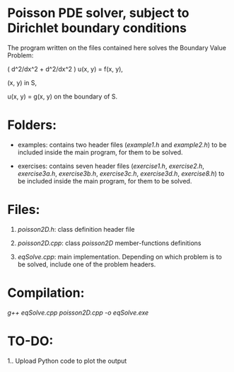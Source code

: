 # Poisson PDE solver, subject to Dirichlet boundary conditions

The program written on the files contained here solves the Boundary Value Problem:

( d^2/dx^2 + d^2/dx^2 ) u(x, y) = f(x, y), 

(x, y) in S, 

u(x, y) = g(x, y) on the boundary of S.

# Folders:

- examples: contains two header files (*example1.h* and *example2.h*) to be included inside the main program, for them to be solved.

- exercises: contains seven header files (*exercise1.h*, *exercise2.h*, *exercise3a.h*, *exercise3b.h*, *exercise3c.h*, *exercise3d.h*, *exercise8.h*) to be included inside the main program, for them to be solved.

# Files:

1. *poisson2D.h*: class definition header file

2. *poisson2D.cpp*: class *poisson2D* member-functions definitions

3. *eqSolve.cpp*: main implementation. Depending on which problem is to be solved, include one of the problem headers.


# Compilation:

*g++ eqSolve.cpp poisson2D.cpp -o eqSolve.exe*

# TO-DO:

1.. Upload Python code to plot the output
